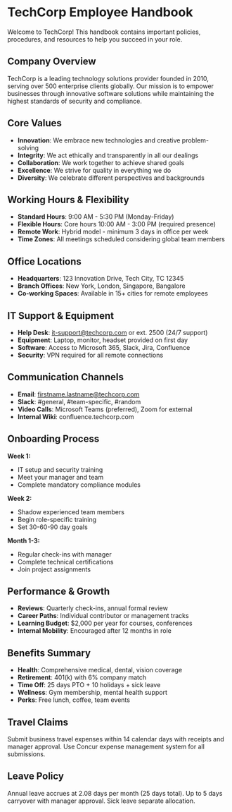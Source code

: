 # TechCorp Employee Handbook

Welcome to TechCorp! This handbook contains important policies, procedures, and resources to help you succeed in your role.

## Company Overview
TechCorp is a leading technology solutions provider founded in 2010, serving over 500 enterprise clients globally. Our mission is to empower businesses through innovative software solutions while maintaining the highest standards of security and compliance.

## Core Values
- **Innovation**: We embrace new technologies and creative problem-solving
- **Integrity**: We act ethically and transparently in all our dealings
- **Collaboration**: We work together to achieve shared goals
- **Excellence**: We strive for quality in everything we do
- **Diversity**: We celebrate different perspectives and backgrounds

## Working Hours & Flexibility
- **Standard Hours**: 9:00 AM - 5:30 PM (Monday-Friday)
- **Flexible Hours**: Core hours 10:00 AM - 3:00 PM (required presence)
- **Remote Work**: Hybrid model - minimum 3 days in office per week
- **Time Zones**: All meetings scheduled considering global team members

## Office Locations
- **Headquarters**: 123 Innovation Drive, Tech City, TC 12345
- **Branch Offices**: New York, London, Singapore, Bangalore
- **Co-working Spaces**: Available in 15+ cities for remote employees

## IT Support & Equipment
- **Help Desk**: it-support@techcorp.com or ext. 2500 (24/7 support)
- **Equipment**: Laptop, monitor, headset provided on first day
- **Software**: Access to Microsoft 365, Slack, Jira, Confluence
- **Security**: VPN required for all remote connections

## Communication Channels
- **Email**: firstname.lastname@techcorp.com
- **Slack**: #general, #team-specific, #random
- **Video Calls**: Microsoft Teams (preferred), Zoom for external
- **Internal Wiki**: confluence.techcorp.com

## Onboarding Process
**Week 1:**
- IT setup and security training
- Meet your manager and team
- Complete mandatory compliance modules

**Week 2:**
- Shadow experienced team members
- Begin role-specific training
- Set 30-60-90 day goals

**Month 1-3:**
- Regular check-ins with manager
- Complete technical certifications
- Join project assignments

## Performance & Growth
- **Reviews**: Quarterly check-ins, annual formal review
- **Career Paths**: Individual contributor or management tracks
- **Learning Budget**: $2,000 per year for courses, conferences
- **Internal Mobility**: Encouraged after 12 months in role

## Benefits Summary
- **Health**: Comprehensive medical, dental, vision coverage
- **Retirement**: 401(k) with 6% company match
- **Time Off**: 25 days PTO + 10 holidays + sick leave
- **Wellness**: Gym membership, mental health support
- **Perks**: Free lunch, coffee, team events

## Travel Claims
Submit business travel expenses within 14 calendar days with receipts and manager approval. Use Concur expense management system for all submissions.

## Leave Policy
Annual leave accrues at 2.08 days per month (25 days total). Up to 5 days carryover with manager approval. Sick leave separate allocation.
